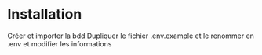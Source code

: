 # Installation

Créer et importer la bdd
Dupliquer le fichier .env.example et le renommer en .env et modifier les informations
